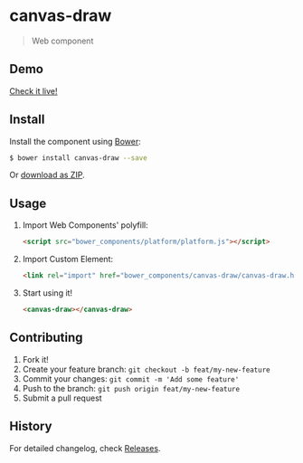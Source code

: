 # canvas-draw

> Web component


## Demo

[Check it live!](http://janantala.github.io/canvas-draw)

## Install

Install the component using [Bower](http://bower.io/):

```sh
$ bower install canvas-draw --save
```

Or [download as ZIP](https://github.com/janantala/canvas-draw/archive/master.zip).

## Usage

1. Import Web Components' polyfill:

    ```html
    <script src="bower_components/platform/platform.js"></script>
    ```

2. Import Custom Element:

    ```html
    <link rel="import" href="bower_components/canvas-draw/canvas-draw.html">
    ```

3. Start using it!

    ```html
    <canvas-draw></canvas-draw>
    ```



## Contributing

1. Fork it!
2. Create your feature branch: `git checkout -b feat/my-new-feature`
3. Commit your changes: `git commit -m 'Add some feature'`
4. Push to the branch: `git push origin feat/my-new-feature`
5. Submit a pull request

## History

For detailed changelog, check [Releases](https://github.com/janantala/canvas-draw/releases).
